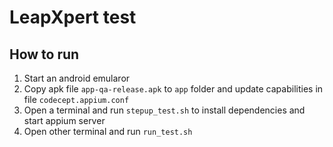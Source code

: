 # LeapXpert test

## How to run

1.  Start an android emularor
2.  Copy apk file `app-qa-release.apk` to `app` folder and update capabilities in file `codecept.appium.conf`
3.  Open a terminal and run `stepup_test.sh` to install dependencies and start appium server
4.  Open other terminal and run `run_test.sh`
